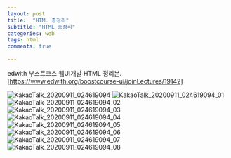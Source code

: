 ```yaml
---
layout: post
title:  "HTML 총정리"
subtitle: "HTML 총정리"
categories: web
tags: html
comments: true

---
```


edwith 부스트코스 웹UI개발 HTML 정리본.
[https://www.edwith.org/boostcourse-ui/joinLectures/19142]

![KakaoTalk_20200911_024619094](https://user-images.githubusercontent.com/56789064/92775443-5f448400-f3d9-11ea-9f04-1133db220bdd.jpg)
![KakaoTalk_20200911_024619094_01](https://user-images.githubusercontent.com/56789064/92775448-6075b100-f3d9-11ea-9a28-d56292c07e59.jpg)
![KakaoTalk_20200911_024619094_02](https://user-images.githubusercontent.com/56789064/92775450-610e4780-f3d9-11ea-91a6-8822650ce620.jpg)
![KakaoTalk_20200911_024619094_03](https://user-images.githubusercontent.com/56789064/92775452-610e4780-f3d9-11ea-907b-f6d6e44c252f.jpg)
![KakaoTalk_20200911_024619094_04](https://user-images.githubusercontent.com/56789064/92775454-61a6de00-f3d9-11ea-87f3-57a580ddb762.jpg)
![KakaoTalk_20200911_024619094_05](https://user-images.githubusercontent.com/56789064/92775456-61a6de00-f3d9-11ea-8803-aa7dcfa4b59f.jpg)
![KakaoTalk_20200911_024619094_06](https://user-images.githubusercontent.com/56789064/92775458-623f7480-f3d9-11ea-9916-663384c7fb7b.jpg)
![KakaoTalk_20200911_024619094_07](https://user-images.githubusercontent.com/56789064/92775459-623f7480-f3d9-11ea-9022-4cce29e9d69c.jpg)
![KakaoTalk_20200911_024619094_08](https://user-images.githubusercontent.com/56789064/92775460-62d80b00-f3d9-11ea-8bda-2b44e9294691.jpg)
